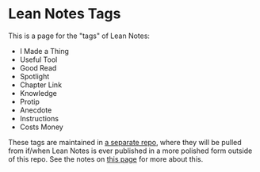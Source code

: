 # Lean Notes Tags

This is a page for the "tags" of Lean Notes:

- I Made a Thing
- Useful Tool
- Good Read
- Spotlight
- Chapter Link
- Knowledge
- Protip
- Anecdote
- Instructions
- Costs Money

These tags are maintained in [a separate repo][LN-tags], where they will be pulled from if/when Lean Notes is ever published in a more polished form outside of this repo. See the notes on [this page][mixed content] for more about this.

[LN-tags]: https://github.com/leannotes/leannotes-tags
[mixed content]: b2dade14-8a6c-4643-9fdb-2fc6b441016c.md
